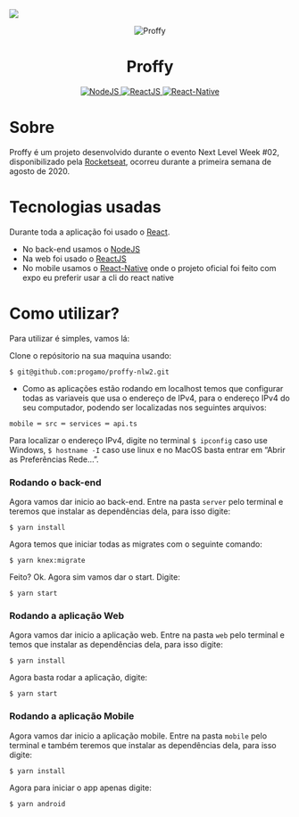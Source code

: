 <img width="auto" src="https://github.com/tgmarinho/tgmarinho/blob/master/banner.png">

<p align="center">
  <img src="https://github.com/progamo/proffy-nlw2/blob/master/web/src/assets/images/landing.svg" alt="Proffy" /> 
  <br/>
</p>
<h1 align="center">Proffy</h1>


<p align="center">
  <a href="https://nodejs.org/en/">
    <img src="https://img.shields.io/static/v1?label=Node&message=JS&color=blue?style=plastic&logo=Node.js" alt="NodeJS" />
  </a>
  <a href="https://reactjs.org/">
    <img src="https://img.shields.io/static/v1?label=React&message=JS&color=blue?style=plastic&logo=React" alt="ReactJS" />
  </a>
  <a href="https://reactnative.dev/">
    <img src="https://img.shields.io/static/v1?label=React&message=Native&color=blue?style=plastic&logo=React" alt="React-Native" />
  </a>
</p>













# Sobre
Proffy é um projeto desenvolvido durante o evento Next Level Week #02, disponibilizado pela [Rocketseat](https://rocketseat.com.br/), ocorreu durante a primeira semana de agosto de 2020.

# Tecnologias usadas
Durante toda a aplicação foi usado o [React](https://github.com/facebook/react).
* No back-end usamos o [NodeJS](https://nodejs.org/en/)
* Na web foi usado o [ReactJS](https://reactjs.org/)
* No mobile usamos o [React-Native](https://reactnative.dev/)
onde o projeto oficial foi feito com expo eu preferir usar a cli do react native

# Como utilizar?

Para utilizar é simples, vamos lá:

Clone o repósitorio na sua maquina usando:
```
$ git@github.com:progamo/proffy-nlw2.git
```

- Como as aplicações estão rodando em localhost temos que configurar todas as variaveis que usa o endereço de IPv4, para o endereço IPv4 do seu computador, podendo ser localizadas nos seguintes arquivos:

```
mobile ═ src ═ services ═ api.ts
```

Para localizar o endereço IPv4, digite no terminal ``$ ipconfig`` caso use Windows, ``$ hostname -I`` caso use linux e no MacOS basta entrar em “Abrir as Preferências Rede…”.

### Rodando o back-end
Agora vamos dar inicio ao back-end. 
Entre na pasta ``server`` pelo terminal e teremos que instalar as dependências dela, para isso digite:
```
$ yarn install
```
Agora temos que iniciar todas as migrates com o seguinte comando:
```
$ yarn knex:migrate
```
Feito? Ok.
Agora sim vamos dar o start. Digite:
```
$ yarn start
```


### Rodando a aplicação Web
Agora vamos dar inicio a aplicação web.
Entre na pasta ``web`` pelo terminal e temos que instalar as dependências dela, para isso digite:
```
$ yarn install
```
Agora basta rodar a aplicação, digite:
```
$ yarn start
```


### Rodando a aplicação Mobile

Agora vamos dar inicio a aplicação mobile.
Entre na pasta ``mobile`` pelo terminal e também teremos que instalar as dependências dela, para isso digite:
```
$ yarn install
```
Agora para iniciar o app apenas digite:

``$ yarn android``


